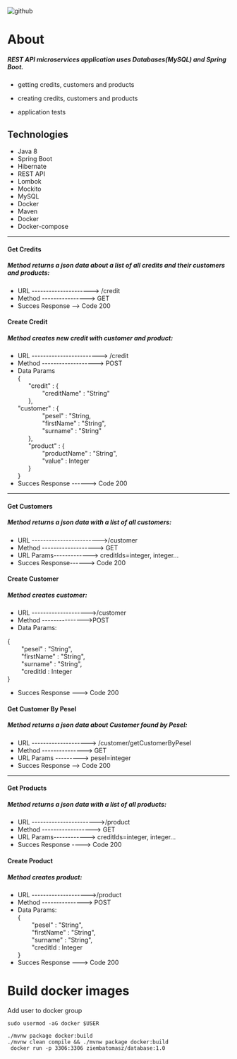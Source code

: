 ![github](https://user-images.githubusercontent.com/40741056/74937413-4304d980-53ec-11ea-8010-58655042feb5.jpg)

# About

##### REST API  microservices application uses Databases(MySQL) and Spring Boot. 

* getting credits, customers and products
* creating credits, customers and products

* application tests

## Technologies

* Java 8
* Spring Boot
* Hibernate
* REST API
* Lombok
* Mockito
* MySQL
* Docker
* Maven
* Docker
* Docker-compose


____________________________________________________________________________________________________________
  ####  Get Credits 
  ##### Method returns a json data about a list of all credits and their customers and products:
  * URL    ---------------------> /credit              
* Method   ----------------> GET
* Succes Response --> Code 200

 #### Create Credit
  ##### Method creates new credit with customer and product:
 * URL ------------------------> /credit   
* Method -------------------> POST
* Data Params  
{  
	&nbsp;&nbsp;&nbsp;&nbsp;&nbsp;&nbsp;"credit" : {  
		&nbsp;&nbsp;&nbsp;&nbsp;&nbsp;&nbsp;&nbsp;&nbsp;&nbsp;&nbsp;&nbsp;&nbsp;&nbsp;&nbsp;"creditName" : "String"  
	&nbsp;&nbsp;&nbsp;&nbsp;&nbsp;&nbsp;},  
	"customer" : {  
		&nbsp;&nbsp;&nbsp;&nbsp;&nbsp;&nbsp;&nbsp;&nbsp;&nbsp;&nbsp;&nbsp;&nbsp;&nbsp;&nbsp;"pesel" : "String,  
		&nbsp;&nbsp;&nbsp;&nbsp;&nbsp;&nbsp;&nbsp;&nbsp;&nbsp;&nbsp;&nbsp;&nbsp;&nbsp;&nbsp;"firstName" : "String",  
		&nbsp;&nbsp;&nbsp;&nbsp;&nbsp;&nbsp;&nbsp;&nbsp;&nbsp;&nbsp;&nbsp;&nbsp;&nbsp;&nbsp;"surname" : "String"  
	&nbsp;&nbsp;&nbsp;&nbsp;&nbsp;&nbsp;},  
	&nbsp;&nbsp;&nbsp;&nbsp;&nbsp;&nbsp;"product" : {  
		&nbsp;&nbsp;&nbsp;&nbsp;&nbsp;&nbsp;&nbsp;&nbsp;&nbsp;&nbsp;&nbsp;&nbsp;&nbsp;&nbsp;"productName" : "String",  
		&nbsp;&nbsp;&nbsp;&nbsp;&nbsp;&nbsp;&nbsp;&nbsp;&nbsp;&nbsp;&nbsp;&nbsp;&nbsp;&nbsp;"value" : Integer  
	&nbsp;&nbsp;&nbsp;&nbsp;&nbsp;&nbsp;}  
}
* Succes Response ------> Code 200  

___________________________________________________________________________________________________________________________________________
#### Get Customers
##### Method returns a json data with a list of all customers:
* URL ------------------------>/customer
* Method -------------------> GET
* URL Params-------------> creditIds=integer, integer...
* Succes Response------> Code 200

#### Create Customer
##### Method creates customer:
* URL -------------------->/customer
* Method --------------->POST
* Data Params:

	
{  
		&nbsp;&nbsp;&nbsp;&nbsp;&nbsp;&nbsp;&nbsp;&nbsp;"pesel" : "String",  
		&nbsp;&nbsp;&nbsp;&nbsp;&nbsp;&nbsp;&nbsp;&nbsp;"firstName" : "String",  
		&nbsp;&nbsp;&nbsp;&nbsp;&nbsp;&nbsp;&nbsp;&nbsp;"surname" : "String",  
        &nbsp;&nbsp;&nbsp;&nbsp;&nbsp;&nbsp;&nbsp;&nbsp;"creditId : Integer  
} 
* Succes Response ---> Code 200 

#### Get Customer By Pesel
##### Method returns a json data about Customer found by Pesel:
* URL --------------------> /customer/getCustomerByPesel
* Method ---------------> GET
* URL Params ---------> pesel=integer
* Succes Response --> Code 200
--------------------------------------------------------------------------------------------------------
#### Get Products
##### Method returns a json data with a list of all products:
* URL  ----------------------->/product
* Method ------------------> GET
* URL Params------------> creditIds=integer, integer...
* Succes Response ----> Code 200

#### Create Product
##### Method creates product:
* URL -------------------->/product
* Method ---------------> POST
* Data Params:  
{  
		&nbsp;&nbsp;&nbsp;&nbsp;&nbsp;&nbsp;&nbsp;&nbsp;"pesel" : "String",  
		&nbsp;&nbsp;&nbsp;&nbsp;&nbsp;&nbsp;&nbsp;&nbsp;"firstName" : "String",  
		&nbsp;&nbsp;&nbsp;&nbsp;&nbsp;&nbsp;&nbsp;&nbsp;"surname" : "String",  
        &nbsp;&nbsp;&nbsp;&nbsp;&nbsp;&nbsp;&nbsp;&nbsp;"creditId : Integer  
} 
* Succes Response ---> Code 200





   


# Build docker images

Add user to docker group
```
sudo usermod -aG docker $USER
```
    ./mvnw package docker:build
    ./mvnw clean compile && ./mvnw package docker:build
     docker run -p 3306:3306 ziembatomasz/database:1.0
     
    
